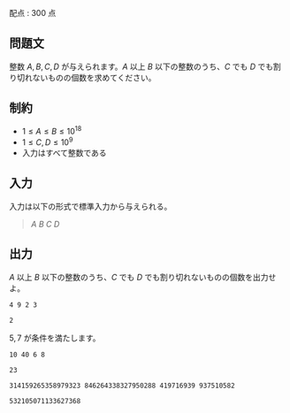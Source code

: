 配点 : $300$ 点

## 問題文

整数 $A,B,C,D$ が与えられます。$A$ 以上 $B$ 以下の整数のうち、$C$ でも $D$ でも割り切れないものの個数を求めてください。

## 制約

- $1\leq A\leq B\leq 10^{18}$
- $1\leq C,D\leq 10^9$
- 入力はすべて整数である

## 入力

入力は以下の形式で標準入力から与えられる。

> $A$ $B$ $C$ $D$

## 出力

$A$ 以上 $B$ 以下の整数のうち、$C$ でも $D$ でも割り切れないものの個数を出力せよ。

```input1
4 9 2 3
```

```output1
2
```

$5,7$ が条件を満たします。

```input2
10 40 6 8
```

```output2
23
```

```input3
314159265358979323 846264338327950288 419716939 937510582
```

```output3
532105071133627368
```